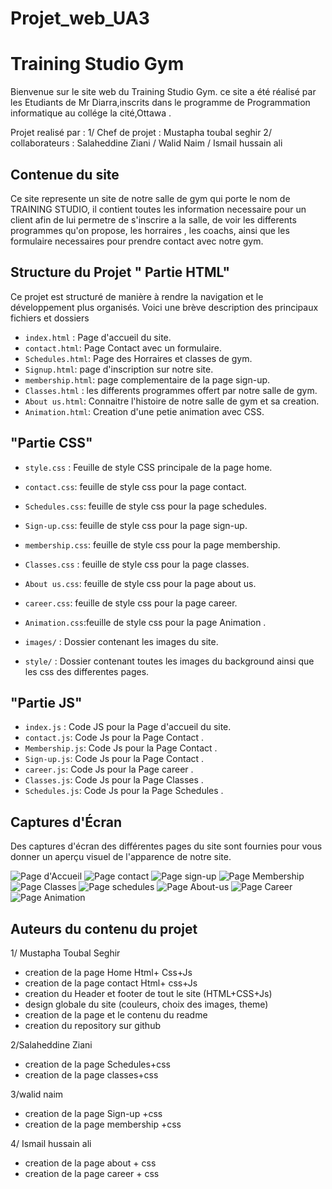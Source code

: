 
  <!-- cette page a été crée par Mustapha Toubal Seghir  -->
# Projet_web_UA3
# Training Studio Gym

Bienvenue sur le site web du Training Studio Gym.
ce site a été réalisé par les Etudiants de Mr Diarra,inscrits dans le programme de Programmation informatique au collége la cité,Ottawa .

 Projet realisé par :
1/ Chef de projet : Mustapha toubal seghir
2/ collaborateurs : Salaheddine Ziani / Walid Naim / Ismail hussain ali

## Contenue du site

Ce site represente un site de notre salle de gym qui porte le nom de TRAINING STUDIO, il contient toutes les information necessaire pour un client afin de lui permetre de s'inscrire a la salle, de voir les differents programmes qu'on propose, les horraires , les coachs, ainsi que les formulaire necessaires pour prendre contact avec notre gym.

## Structure du Projet " Partie HTML"

Ce projet est structuré de manière à rendre la navigation et le développement plus organisés. Voici une brève description des principaux fichiers et dossiers

- `index.html` : Page d'accueil du site.
- `contact.html`: Page Contact avec un formulaire.
- `Schedules.html`: Page des Horraires et classes de gym.
- `Signup.html`: page d'inscription sur notre site.
- `membership.html`: page complementaire de la page sign-up.
- `Classes.html` : les differents programmes offert par notre salle de gym.
- `About us.html`: Connaitre l'histoire de notre salle de gym et sa creation.
- `Animation.html`: Creation d'une petie animation avec CSS.

##                   "Partie CSS"
- `style.css` : Feuille de style CSS principale de la page home.
- `contact.css`: feuille de style css pour la page contact.
- `Schedules.css`: feuille de style css pour la page schedules.
- `Sign-up.css`: feuille de style css pour la page sign-up.
- `membership.css`: feuille de style css pour la page membership.
- `Classes.css` : feuille de style css pour la page classes.
- `About us.css`: feuille de style css pour la page about us.
- `career.css`: feuille de style css pour la page career.
- `Animation.css`:feuille de style css pour la page Animation .

- `images/` : Dossier contenant les images du site.
- `style/` : Dossier contenant toutes les images du background ainsi que les css des differentes pages.

##                   "Partie JS"
- `index.js` : Code JS pour la Page d'accueil du site.
- `contact.js`: Code Js pour la Page Contact .
- `Membership.js`: Code Js pour la Page Contact .
- `Sign-up.js`: Code Js pour la Page Contact .
- `career.js`: Code Js pour la Page career .
- `Classes.js`: Code Js pour la Page Classes .
- `Schedules.js`: Code Js pour la Page Schedules .



## Captures d'Écran

Des captures d'écran des différentes pages du site sont fournies pour vous donner un aperçu visuel de l'apparence de notre site.


![Page d'Accueil](./ScreenShot/index.png)
![Page contact](./ScreenShot/contact2.png)
![Page sign-up](./ScreenShot/sign%20up.png)
![Page Membership](./ScreenShot/membership.png)
![Page Classes](./ScreenShot/classes.png)
![Page schedules](./ScreenShot/Schedules.png)
![Page About-us](./ScreenShot/About%20us.png)
![Page Career](./ScreenShot/career.png)
![Page Animation](./ScreenShot/Animation.png)

## Auteurs du contenu du projet

1/ Mustapha Toubal Seghir
 - creation de la page Home Html+ Css+Js
 - creation de la page contact Html+ css+Js
 - creation du  Header et footer de tout le site (HTML+CSS+Js)
 - design globale du site (couleurs, choix des images, theme)
 - creation de la page et le contenu du readme
 - creation du repository sur github

 2/Salaheddine Ziani
 - creation de la page Schedules+css
 - creation de la page classes+css
 

  3/walid naim
 - creation de la page Sign-up +css
 - creation de la page membership +css

  4/ Ismail hussain ali
- creation de la page about + css
- creation de la page career + css
